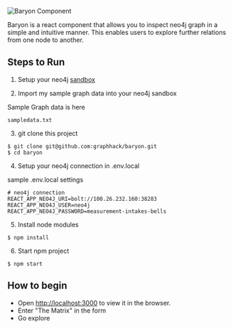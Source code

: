 
![Baryon Component](https://raw.githubusercontent.com/graphhack/baryon/materials/screen_shots/alice_perry_grew.jpg "Baryon Component")


Baryon is a react component that allows you to inspect neo4j graph in a simple and intuitive manner.
This enables users to explore further relations from one node to another.

## Steps to Run

1. Setup your neo4j [sandbox](https://neo4j.com/sandbox-v2/)

2. Import my sample graph data into your neo4j sandbox

Sample Graph data is here

```
sampledata.txt
```

3. git clone this project

```
$ git clone git@github.com:graphhack/baryon.git
$ cd baryon
```

4. Setup your neo4j connection in .env.local

sample .env.local settings

```
# neo4j connection
REACT_APP_NEO4J_URI=bolt://100.26.232.160:38283
REACT_APP_NEO4J_USER=neo4j
REACT_APP_NEO4J_PASSWORD=measurement-intakes-bells
```

5. Install node modules

```
$ npm install
```

6. Start npm project


```
$ npm start
```

## How to begin

* Open [http://localhost:3000](http://localhost:3000) to view it in the browser.
* Enter "The Matrix" in the form
* Go explore


